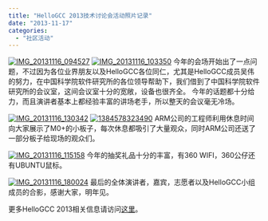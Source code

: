 ```yaml
---
title: "HelloGCC 2013技术讨论会活动照片记录"
date: "2013-11-17"
categories: 
  - "社区活动"
---
```


[![IMG_20131116_094527](images/IMG_20131116_094527-300x225.jpg)](http://www.hellogcc.org/wp-content/uploads/2013/11/IMG_20131116_094527.jpg) [![IMG_20131116_103350](images/IMG_20131116_103350-300x225.jpg)](http://www.hellogcc.org/wp-content/uploads/2013/11/IMG_20131116_103350.jpg) 今年的会场开始出了一点问题，不过因为各位业界朋友以及HelloGCC各位同仁，尤其是HelloGCC成员吴伟的努力，在中国科学院软件研究所的各位领导帮助下，我们借到了中国科学院软件研究所的会议室，这间会议室十分的宽敞，设备也很齐全。 今年的话题都十分给力，而且演讲者基本上都经验丰富的讲场老手，所以整天的会议毫无冷场。

[![IMG_20131116_130342](images/IMG_20131116_130342-300x225.jpg)](http://www.hellogcc.org/wp-content/uploads/2013/11/IMG_20131116_130342.jpg) [![1384578323490](images/1384578323490-300x225.jpg)](http://www.hellogcc.org/wp-content/uploads/2013/11/1384578323490.jpg) ARM公司的工程师利用休息时间向大家展示了M0+的小板子，每次休息都吸引了大量观众，同时ARM公司还送了一部分板子给现场的观众们。

[![IMG_20131116_115158](images/IMG_20131116_115158-300x225.jpg)](http://www.hellogcc.org/wp-content/uploads/2013/11/IMG_20131116_115158.jpg) 今年的抽奖礼品十分的丰富，有360 WIFI，360公仔还有UBUNTU鼠标。

[![IMG_20131116_180024](images/IMG_20131116_180024-300x225.jpg)](http://www.hellogcc.org/wp-content/uploads/2013/11/IMG_20131116_180024.jpg) 最后的全体演讲者，嘉宾，志愿者以及HelloGCC小组成员的合影，感谢大家，明年见。

更多HelloGCC 2013相关信息请访问[这里](http://www.hellogcc.org/?p=33518)。
